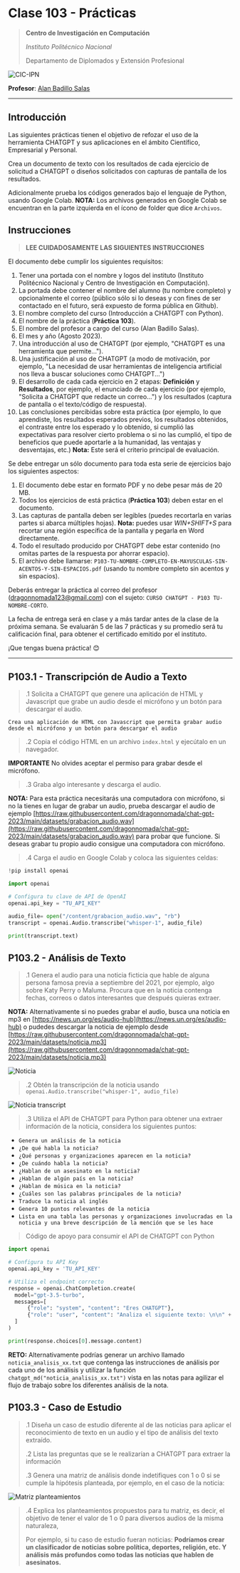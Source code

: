 # Clase 103 - Prácticas

> **Centro de Investigación en Computación**
>
> *Instituto Politécnico Nacional*
>
> Departamento de Diplomados y Extensión Profesional
>

![CIC-IPN](https://www.cic.ipn.mx/images/logos/logositiocicletras.png)

**Profesor**: [Alan Badillo Salas](alan@nomadacode.com)

---

## Introducción

Las siguientes prácticas tienen el objetivo de refozar el uso de la herramienta CHATGPT y sus aplicaciones en el ámbito Científico, Empresarial y Personal.

Crea un documento de texto con los resultados de cada ejercicio de solicitud a CHATGPT o diseños solicitados con capturas de pantalla de los resultados.

Adicionalmente prueba los códigos generados bajo el lenguaje de Python, usando Google Colab. **NOTA:** Los archivos generados en Google Colab se encuentran en la parte izquierda en el ícono de folder que dice `Archivos`.

## Instrucciones

> **LEE CUIDADOSAMENTE LAS SIGUIENTES INSTRUCCIONES**

El documento debe cumplir los siguientes requisitos:

1. Tener una portada con el nombre y logos del instituto (Instituto Politécnico Nacional y Centro de Investigación en Computación).
2. La portada debe contener el nombre del alumno (tu nombre completo) y opcionalmente el correo (público sólo si lo deseas y con fines de ser contactado en el futuro, será expuesto de forma pública en Github).
3. El nombre completo del curso (Introducción a CHATGPT con Python).
4. El nombre de la práctica (**Práctica 103**).
5. El nombre del profesor a cargo del curso (Alan Badillo Salas).
6. El mes y año (Agosto 2023).
7. Una introducción al uso de CHATGPT (por ejemplo, "CHATGPT es una herramienta que permite...").
8. Una justificación al uso de CHATGPT (a modo de motivación, por ejemplo, "La necesidad de usar herramientas de inteligencia artificial nos lleva a buscar soluciones como CHATGPT...")
9. El desarrollo de cada cada ejercicio en 2 etapas: **Definición** y **Resultados**, por ejemplo, el enunciado de cada ejercicio (por ejemplo, "Solicita a CHATGPT que redacte un correo...") y los resultados (captura de pantalla o el texto/código de respuesta).
10. Las conclusiones percibidas sobre esta práctica (por ejemplo, lo que aprendiste, los resultados esperados previos, los resultados obtenidos, el contraste entre los esperado y lo obtenido, si cumplió las expectativas para resolver cierto problema o si no las cumplió, el tipo de beneficios que puede aportarle a la humanidad, las ventajas y desventajas, etc.) **Nota:** Este será el criterio principal de evaluación.

Se debe entregar un sólo documento para toda esta serie de ejercicios bajo los siguientes aspectos:

1. El documento debe estar en formato PDF y no debe pesar más de 20 MB.
2. Todos los ejercicios de está práctica (**Práctica 103**) deben estar en el documento.
3. Las capturas de pantalla deben ser legibles (puedes recortarla en varias partes si abarca múltiples hojas). **Nota:** puedes usar *WIN+SHIFT+S* para recortar una región específica de la pantalla y pegarla en Word directamente.
4. Todo el resultado producido por CHATGPT debe estar contenido (no omitas partes de la respuesta por ahorrar espacio).
5. El archivo debe llamarse: `P103-TU-NOMBRE-COMPLETO-EN-MAYUSCULAS-SIN-ACENTOS-Y-SIN-ESPACIOS.pdf` (usando tu nombre completo sin acentos y sin espacios).

Deberás entregar la práctica al correo del profesor ([dragonnomada123@gmail.com](dragonnomada123@gmail.com)) con el sujeto: `CURSO CHATGPT - P103 TU-NOMBRE-CORTO`.

La fecha de entrega será en clase y a más tardar antes de la clase de la próxima semana. Se evaluarán 5 de las 7 prácticas y su promedio será tu calificación final, para obtener el certificado emitido por el instituto.

¡Que tengas buena práctica! 😊

---

## P103.1 - Transcripción de Audio a Texto

> .1 Solicita a CHATGPT que genere una aplicación de HTML y Javascript que grabe un audio desde el micrófono y un botón para descargar el audio. 
>

```text
Crea una aplicación de HTML con Javascript que permita grabar audio desde el micrófono y un botón para descargar el audio
```

> .2 Copia el código HTML en un archivo `index.html` y ejecútalo en un navegador.
>

**IMPORTANTE** No olvides aceptar el permiso para grabar desde el micrófono.

> .3 Graba algo interesante y descarga el audio. 
>

**NOTA:** Para esta práctica necesitarás una computadora con micrófono, si no la tienes en lugar de grabar un audio, prueba descargar el audio de ejemplo [https://raw.githubusercontent.com/dragonnomada/chat-gpt-2023/main/datasets/grabacion_audio.wav](https://raw.githubusercontent.com/dragonnomada/chat-gpt-2023/main/datasets/grabacion_audio.wav) para probar que funcione. Si deseas grabar tu propio audio consigue una computadora con micrófono. 

> .4 Carga el audio en Google Colab y coloca las siguientes celdas:
>

```python
!pip install openai
```

```python
import openai

# Configura tu clave de API de OpenAI
openai.api_key = "TU_API_KEY"
```

```python
audio_file= open("/content/grabacion_audio.wav", "rb")
transcript = openai.Audio.transcribe("whisper-1", audio_file)

print(transcript.text)
```

## P103.2 - Análisis de Texto

> .1 Genera el audio para una noticia ficticia que hable de alguna persona famosa previa a septiembre del 2021, por ejemplo, algo sobre Katy Perry o Maluma. Procura que en la noticia contenga fechas, correos o datos interesantes que después quieras extraer. 
>

**NOTA:** Alternativamente si no puedes grabar el audio, busca una noticia en mp3 en [https://news.un.org/es/audio-hub](https://news.un.org/es/audio-hub) o pudedes descargar la noticia de ejemplo desde [https://raw.githubusercontent.com/dragonnomada/chat-gpt-2023/main/datasets/noticia.mp3](https://raw.githubusercontent.com/dragonnomada/chat-gpt-2023/main/datasets/noticia.mp3)

![Noticia](./screenshots/p103/image.png)


> .2 Obtén la transcripción de la noticia usando `openai.Audio.transcribe("whisper-1", audio_file)`
> 

![Noticia transcript](./screenshots/p103/image-1.png)

> .3 Utiliza el API de CHATGPT para Python para obtener una extraer información de la noticia, considera los siguientes puntos:

* `Genera un análisis de la noticia`
* `¿De qué habla la noticia?`
* `¿Qué personas y organizaciones aparecen en la noticia?`
* `¿De cuándo habla la noticia?`
* `¿Hablan de un asesinato en la noticia?`
* `¿Hablan de algún país en la noticia?`
* `¿Hablan de música en la noticia?`
* `¿Cuáles son las palabras principales de la noticia?`
* `Traduce la noticia al inglés`
* `Genera 10 puntos relevantes de la noticia`
* `Lista en una tabla las personas y organizaciones involucradas en la noticia y una breve descripción de la mención que se les hace`

> Código de apoyo para consumir el API de CHATGPT con Python

```python
import openai

# Configura tu API Key
openai.api_key = 'TU_API_KEY'

# Utiliza el endpoint correcto
response = openai.ChatCompletion.create(
  model="gpt-3.5-turbo",
  messages=[
      {"role": "system", "content": "Eres CHATGPT"},
      {"role": "user", "content": "Analiza el siguiente texto: \n\n" + transcript.text},
  ]
)

print(response.choices[0].message.content)
```

**RETO:** Alternativamente podrías generar un archivo llamado `noticia_analisis_xx.txt` que contenga las instrucciones de análisis por cada uno de los análisis y utilizar la función `chatgpt_md("noticia_analisis_xx.txt")` vista en las notas para agilizar el flujo de trabajo sobre los diferentes análisis de la nota.

## P103.3 - Caso de Estudio

> .1 Diseña un caso de estudio diferente al de las noticias para aplicar el reconocimiento de texto en un audio y el tipo de análisis del texto extraído.
>
> .2 Lista las preguntas que se le realizarían a CHATGPT para extraer la información
>
> .3 Genera una matriz de análisis donde indetifiques con 1 o 0 si se cumple la hipótesis planteada, por ejemplo, en el caso de la noticia:
>

![Matriz planteamientos](./screenshots/p103/image-2.png)

> .4 Explica los planteamientos propuestos para tu matriz, es decir, el objetivo de tener el valor de 1 o 0 para diversos audios de la misma naturaleza, 
>
> Por ejemplo, si tu caso de estudio fueran noticias: **Podríamos crear un clasificador de noticias sobre política, deportes, religión, etc. Y análisis más profundos como todas las noticias que hablen de asesinatos.**